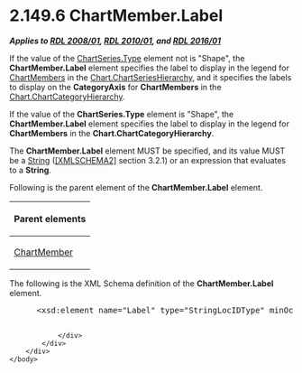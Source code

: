 <html dir="LTR" xmlns:mshelp="http://msdn.microsoft.com/mshelp" xmlns:ddue="http://ddue.schemas.microsoft.com/authoring/2003/5" xmlns:xlink="http://www.w3.org/1999/xlink" xmlns:tool="http://www.microsoft.com/tooltip">
    <head>
        <meta http-equiv="Content-Type" content="text/html; CHARSET=utf-8"></meta>
        <meta name="save" content="history"></meta>
        <title>2.149.6 ChartMember.Label</title>
        <xml>
            <mshelp:toctitle title="2.149.6 ChartMember.Label"></mshelp:toctitle>
            <mshelp:rltitle title="[MS-RDL]: ChartMember.Label"></mshelp:rltitle>
            <mshelp:keyword index="A" term="70b3626d-de6b-4c64-9a10-e51d6180561a"></mshelp:keyword>
            <mshelp:attr name="DCSext.ContentType" value="open specification"></mshelp:attr>
            <mshelp:attr name="AssetID" value="70b3626d-de6b-4c64-9a10-e51d6180561a"></mshelp:attr>
            <mshelp:attr name="TopicType" value="kbRef"></mshelp:attr>
            <mshelp:attr name="DCSext.Title" value="[MS-RDL]: ChartMember.Label" />
        </xml>
    </head>
    <body>
        <div id="header">
            <h1 class="heading">2.149.6 ChartMember.Label</h1>
        </div>
        <div id="mainSection">
            <div id="mainBody">
                <div id="allHistory" class="saveHistory"></div>
                <div id="sectionSection0" class="section" name="collapseableSection">
                    

<p><b><i>Applies to </i></b><a href="1e855f94-4617-47e4-b89e-0856c6cb420f.html"><b><i>RDL 2008/01</i></b></a><b><i>,
</i></b><a href="3428e690-a348-4ec7-8a6a-8efb42d2cdee.html"><b><i>RDL 2010/01</i></b></a><b><i>,
and </i></b><a href="52ce3983-2bfc-4e72-9359-42aaf5fe4509.html"><b><i>RDL 2016/01</i></b></a></p>

<p>If the value of the <a href="d4c74852-ecd9-4eb7-90ae-705a369963fe.html">ChartSeries.Type</a> element
not is &quot;Shape&quot;, the <b>ChartMember.Label</b> element specifies the
label to display in the legend for <a href="4df60f6b-e8a8-43e2-a631-265b6beccf71.html">ChartMembers</a> in the <a href="c428a933-47cf-43b3-a562-71ac84b5720f.html">Chart.ChartSeriesHierarchy</a>,
and it specifies the labels to display on the <b>CategoryAxis</b> for <b>ChartMembers</b>
in the <a href="f06644f7-8658-420f-ba53-31bb7f5a843c.html">Chart.ChartCategoryHierarchy</a>.</p>

<p>If the value of the <b>ChartSeries.Type</b> element is
&quot;Shape&quot;, the <b>ChartMember.Label</b> element specifies the label to
display in the legend for <b>ChartMembers</b> in the <b>Chart.ChartCategoryHierarchy</b>.</p>

<p>The <b>ChartMember.Label</b> element MUST be specified, and
its value MUST be a <a href="1ed81ef3-a683-45e3-aaad-bd2bbe71bc3d.html">String</a>
(<a href="https://go.microsoft.com/fwlink/?LinkId=90610">[XMLSCHEMA2]</a>
section 3.2.1) or an expression that evaluates to a <b>String</b>.</p>

<p>Following is the parent element of the <b>ChartMember.Label</b>
element.</p>

<table>
 <thead>
  <tr>
   <th>
   <p>Parent elements</p>
   </th>
  </tr>
 </thead>
 <tr>
  <td>
  <p><a href="cf9582d0-a552-465d-9268-f97d5d7050e0.html">ChartMember</a></p>
  </td>
 </tr>
</table>

<p>The following is the XML Schema definition of the <b>ChartMember.Label</b>
element.</p>

<dl>
<dd>
<div><pre> &lt;xsd:element name=&quot;Label&quot; type=&quot;StringLocIDType&quot; minOccurs=&quot;1&quot; maxOccurs=&quot;1&quot; /&gt;
  
</pre></div>
</dd></dl>


                </div>
            </div>
        </div>
    </body>
</html>